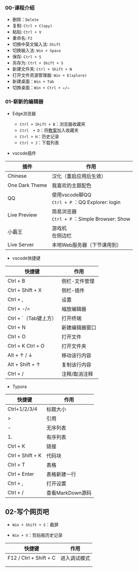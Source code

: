 ### 00-课程介绍

- 删除：`Delete`
- 复制: `Ctrl + C(opy)`
- 粘贴: `Ctrl + V`
- 重命名: `F2`
- 切换中英文输入法: `Shift`
- 切换输入法: `Win + Space`
- 保存: `Ctrl + S`
- 另存为: `Ctrl + Shift + S`
- 新建文件夹: `Ctrl + Shift + N`
- 打开文件资源管理器: `Win + E(xplore)`
- 新建桌面：`Win + Tab`
- 切换桌面：`Win + Ctrl + ←/→`

### 01-崭新的编辑器

- Edge浏览器
  - `Ctrl + Shift + B`：浏览器收藏夹
  - `Ctrl  + D`：将[教案](https://share.fzf404.top)加入收藏夹 
  - `Ctrl + H`：历史记录
  - `Ctrl + J`：下载列表

- vscode插件

| 插件           | 作用                                                |
| -------------- | --------------------------------------------------- |
| Chinese        | 汉化（重启应用后生效）                              |
| One Dark Theme | 我喜欢的主题配色                                    |
| QQ             | 使用vscode聊QQ<br />`Ctrl + P` ：QQ Explorer: login |
| Live Preview   | 简易浏览器<br />`Ctrl + P` ：Simple Browser: Show   |
| 小霸王         | 游戏机<br />在侧边栏                                |
| Live Server    | 本地Web服务器（下节课用到）                         |

- vscode快捷键

| 快捷键               | 作用          |
| -------------------- | ------------- |
| Ctrl + B             | 侧栏-文件管理 |
| Ctrl + Shift + X     | 侧栏-插件     |
| Ctrl + ,             | 设置          |
| Ctrl + -/= | 缩放编辑器 |
| Ctrl + `（Tab键上方） | 打开终端      |
| Ctrl + N | 新建编辑器窗口 |
| Ctrl + O | 打开文件 |
| Ctrl + K Ctrl + O    | 打开文件夹    |
| Alt + ↑ / ↓        | 移动该行内容  |
| Alt + Shift + ↑     | 复制该行内容  |
| Ctrl + /             | 注释/取消注释 |

- Typora

| 快捷键           | 作用             |
| ---------------- | ---------------- |
| Ctrl+1/2/3/4     | 标题大小         |
| >                | 引用             |
| -                | 无序列表         |
| 1.               | 有序列表         |
| Ctrl + K         | 链接             |
| Ctrl + Shift + K | 代码块           |
| Ctrl + T         | 表格             |
| Ctrl + Enter     | 表格新建一行     |
| Ctrl + ,         | 打开设置         |
| Ctrl + /         | 查看MarkDown源码 |

## 02-写个网页吧

- `Win + Shift + S`：截屏

- `Win + V`：剪贴板历史记录

| 快捷键                 | 作用         |
| ---------------------- | ------------ |
| F12 / Ctrl + Shift + C | 进入调试模式 |
|                        |              |
|                        |              |

